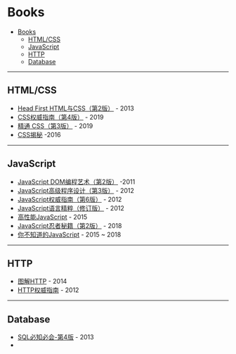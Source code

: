 # Books

- [Books](#books)
  - [HTML/CSS](#htmlcss)
  - [JavaScript](#javascript)
  - [HTTP](#http)
  - [Database](#database)

---

## HTML/CSS

- [Head First HTML与CSS（第2版）](https://book.douban.com/subject/25752357/) - 2013
- [CSS权威指南（第4版）](https://book.douban.com/subject/33398314/) - 2019
- [精通 CSS（第3版）](https://book.douban.com/subject/30450258/) - 2019
- [CSS揭秘](https://book.douban.com/subject/26745943/) -2016

---

## JavaScript

- [JavaScript DOM编程艺术（第2版）](https://book.douban.com/subject/6038371/) -2011
- [JavaScript高级程序设计（第3版）](https://book.douban.com/subject/10546125/) - 2012
- [JavaScript权威指南（第6版）](https://book.douban.com/subject/10549733/) - 2012
- [JavaScript语言精粹（修订版）](https://book.douban.com/subject/11874748/) - 2012
- [高性能JavaScript](https://book.douban.com/subject/26599677/) - 2015
- [JavaScript忍者秘籍（第2版）](https://book.douban.com/subject/30143702/) - 2018
- [你不知道的JavaScript](https://book.douban.com/series/40642) - 2015 ~ 2018

---
## HTTP

- [图解HTTP](https://book.douban.com/subject/25863515/) - 2014
- [HTTP权威指南](https://book.douban.com/subject/10746113/) - 2012

---

## Database

- [SQL必知必会-第4版](https://book.douban.com/subject/24250054/) - 2013
- []()
